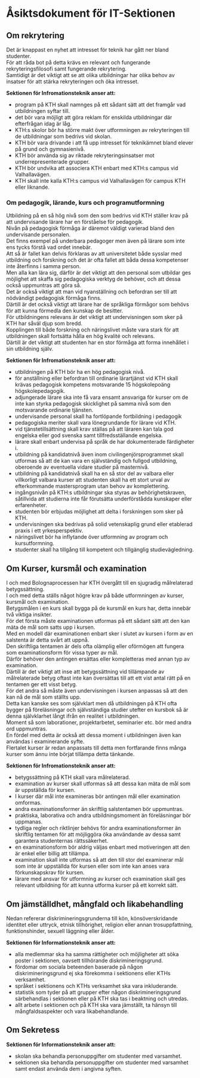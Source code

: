 # Åsiktsdokument för IT-Sektionen

## Om rekrytering

Det är knappast en nyhet att intresset för teknik har gått ner bland studenter.  
För att råda bot på detta krävs en relevant och fungerande rekryteringsfilosofi samt fungerande rekrytering.  
Samtidigt är det viktigt att se att olika utbildningar har olika behov av insatser för att stärka rekryteringen och öka intresset.

**Sektionen för Infromationsteknik anser att:**

- program på KTH skall namnges på ett sådant sätt att det framgår vad utbildningen syftar till.
- det bör vara möjligt att göra reklam för enskilda utbildningar där efterfrågan idag är låg.
- KTH:s skolor bör ha större makt över utformningen av rekryteringen till de utbildningar som bedrivs vid skolan.
- KTH bör vara drivande i att få upp intresset för teknikämnet bland elever på grund och gymnasienivå.
- KTH bör använda sig av riktade rekryteringsinsatser mot underrepresenterade grupper.
- KTH bör undvika att associera KTH enbart med KTH:s campus vid Valhallavägen.
- KTH skall inte kalla KTH:s campus vid Valhallavägen för campus KTH eller liknande.

### Om pedagogik, lärande, kurs och programutformning

Utbildning på en så hög nivå som den som bedrivs vid KTH ställer krav på att undervisande lärare har en förståelse för pedagogik.  
Nivån på pedagogisk förmåga är däremot väldigt varierad bland den undervisande personalen.  
Det finns exempel på underbara pedagoger men även på lärare som inte ens tycks förstå vad ordet innebär.  
Att så är fallet kan delvis förklaras av att universitetet både sysslar med utbildning och forskning och det är ofta fallet att båda dessa kompetenser inte återfinns i samma person.  
Men alla kan lära sig, därför är det viktigt att den personal som utbildar ges möjlighet att skaffa sig pedagogiska verktyg de behöver, och att dessa också uppmuntras att göra så.  
Det är också viktigt att man vid nyanställning och befordran ser till att nödvändigt pedagogisk förmåga finns.  
Därtill är det också viktigt att lärare har de språkliga förmågor som behövs för att kunna förmedla den kunskap de besitter.  
För utbildningens relevans är det viktigt att undervisningen som sker på KTH har såväl djup som bredd.  
Kopplingen till både forskning och näringslivet måste vara stark för att utbildningen skall fortsätta hålla en hög kvalité och relevans.  
Därtill är det viktigt att studenten har en stor förmåga att forma innehållet i sin utbildning själv.

**Sektionen för Infromationsteknik anser att:**

- utbildningen på KTH bör ha en hög pedagogisk nivå.
- för anställning eller befordran till ordinarie lärartjänst vid KTH skall krävas pedagogisk kompetens motsvarande 15 högskolepoäng högskolepedagogik.
- adjungerade lärare ska inte få vara ensamt ansvariga för kurser om de inte kan styrka pedagogisk skicklighet på samma nivå som den motsvarande ordinarie tjänsten.
- undervisande personal skall ha fortlöpande fortbildning i pedagogik
- pedagogiska meriter skall vara lönegrundande för lärare vid KTH.
- vid tjänstetillsättning skall krav ställas på att läraren kan tala god engelska eller god svenska samt tillfredsställande engelska.
- lärare skall enbart undervisa på språk de har dokumenterade färdigheter i.
- utbildning på kandidatnivå även inom civilingenjörsprogrammet skall utformas så att de kan vara en självständig och fullgod utbildning, oberoende av eventuella vidare studier på masternivå.
- utbildning på kandidatnivå skall ha en så stor del av valbara eller villkorligt valbara kurser att studenten skall ha ett stort urval av efterkommande mastersprogram utan behov av komplettering.
- ingångsnivån på KTH:s utbildningar ska styras av behörighetskraven, såtillvida att studierna inte får förutsätta underförstådda kunskaper eller erfarenheter.
- studenten bör erbjudas möjlighet att delta i forskningen som sker på KTH.
- undervisningen ska bedrivas på solid vetenskaplig grund eller etablerad praxis i ett yrkesperspektiv.
- näringslivet bör ha inflytande över utformning av program och kursutformning.
- studenter skall ha tillgång till kompetent och tillgänglig studievägledning.

## Om Kurser, kursmål och examination

I och med Bolognaprocessen har KTH övergått till en sjugradig målrelaterad betygssättning.  
I och med detta ställs något högre krav på både utformningen av kurser, kursmål och examination.  
Betygsmålen i en kurs skall bygga på de kursmål en kurs har, detta innebär två viktiga insikter.  
För det första måste examinationen utformas på ett sådant sätt att den kan mäta de mål som satts upp i kursen.  
Med en modell där examinationen enbart sker i slutet av kursen i form av en salstenta är detta svårt att uppnå.  
Den skriftliga tentamen är dels ofta olämplig eller oförmögen att fungera som examinationsform för vissa typer av mål.  
Därför behöver den antingen ersättas eller kompletteras med annan typ av examination.  
Därtill är det viktigt att inse att betygssättning vid tillämpande av målrelaterade betyg oftast inte kan översättas till att ett vist antal rätt på en tentamen ger ett visst betyg.  
För det andra så måste även undervisningen i kursen anpassas så att den kan nå de mål som ställts upp.  
Detta kan kanske ses som självklart men då utbildningen på KTH ofta bygger på föreläsningar och självständiga studier utefter en kursbok så är denna självklarhet långt ifrån en realitet i utbildningen.  
Moment så som laborationer, projektarbetet, seminarier etc.   bör med andra ord uppmuntras.  
En fördel med detta är också att dessa moment i utbildningen även kan
användas i examinerande syfte.  
Flertalet kurser är redan anpassats till detta men fortfarande finns många kurser som ännu inte börjat tillämpa detta tänkande.

**Sektionen för Infromationsteknik anser att:**

- betygssättning på KTH skall vara målrelaterad.  
- examination av kurser skall utformas så att dessa kan mäta de mål som är uppställda för kursen.
- I kurser där mål inte examineras bör antingen mål eller examination omformas.
- andra examinationsformer än skriftlig salstentamen bör uppmuntras.
- praktiska, laborativa och andra utbildningsmoment än föreläsningar bör uppmanas.
- tydliga regler och riktlinjer behövs för andra examinationsformer än skriftlig tentamen för att möjliggöra öka användande av dessa samt garantera studenternas rättssäkerhet.
- en examinationsform bör aldrig väljas enbart med motiveringen att den är enkel eller billig att tillämpa.
- examination skall inte utformas så att den till stor del examinerar mål som inte är uppställda för kursen eller som inte kan anses vara förkunskapskrav för kursen.
- lärare med ansvar för utformning av kurser och examination skall ges relevant utbildning för att kunna utforma kurser på ett korrekt sätt.

## Om jämställdhet, mångfald och likabehandling

Nedan refererar diskrimineringsgrunderna till kön, könsöverskridande identitet eller uttryck, etnisk tillhörighet, religion eller annan trosuppfattning, funktionshinder, sexuell läggning eller ålder.

**Sektionen för Informationsteknik anser att:**

- alla medlemmar ska ha samma rättigheter och möjligheter att söka poster i sektionen, oavsett tillhörande diskrimineringsgrund.
- fördomar om sociala beteenden baserade på någon diskrimineringsgrund ej ska förekomma i sektionens eller KTHs verksamhet.
- språket i sektionens och KTHs verksamhet ska vara inkluderande.
- statistik som tyder på att grupper efter någon diskrimineringsgrund särbehandlas i sektionen eller på KTH ska tas i beaktning och utredas.
- allt arbete i sektionen och på KTH ska vara jämställt, ta hänsyn till mångfaldsaspekter och vara likabehandlande.

## Om Sekretess

**Sektionen för Informationsteknik anser att:**

- skolan ska behandla personuppgifter om studenter med varsamhet.
- sektionen ska behandla personuppgifter om studenter med varsamhet samt endast använda dem i angivna syften.
